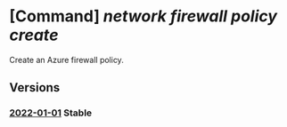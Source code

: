 # [Command] _network firewall policy create_

Create an Azure firewall policy.

## Versions

### [2022-01-01](/Resources/mgmt-plane/L3N1YnNjcmlwdGlvbnMve30vcmVzb3VyY2Vncm91cHMve30vcHJvdmlkZXJzL21pY3Jvc29mdC5uZXR3b3JrL2ZpcmV3YWxscG9saWNpZXMve30=/2022-01-01.xml) **Stable**

<!-- mgmt-plane /subscriptions/{}/resourcegroups/{}/providers/microsoft.network/firewallpolicies/{} 2022-01-01 -->
